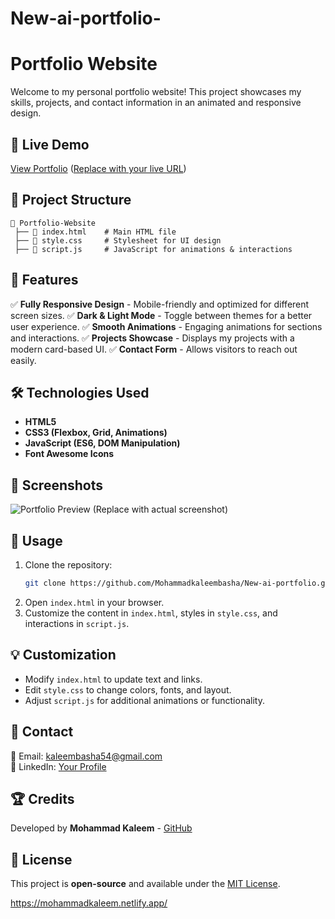 # New-ai-portfolio-
# Portfolio Website

Welcome to my personal portfolio website! This project showcases my skills, projects, and contact information in an animated and responsive design.

## 🚀 Live Demo
[View Portfolio](#) ([Replace with your live URL](https://mohammadkaleem.netlify.app/))

## 📂 Project Structure
```
📁 Portfolio-Website
 ├── 📄 index.html    # Main HTML file
 ├── 📄 style.css     # Stylesheet for UI design
 ├── 📄 script.js     # JavaScript for animations & interactions
```

## 🎨 Features
✅ **Fully Responsive Design** - Mobile-friendly and optimized for different screen sizes.
✅ **Dark & Light Mode** - Toggle between themes for a better user experience.
✅ **Smooth Animations** - Engaging animations for sections and interactions.
✅ **Projects Showcase** - Displays my projects with a modern card-based UI.
✅ **Contact Form** - Allows visitors to reach out easily.

## 🛠️ Technologies Used
- **HTML5**
- **CSS3 (Flexbox, Grid, Animations)**
- **JavaScript (ES6, DOM Manipulation)**
- **Font Awesome Icons**

## 📸 Screenshots
![Portfolio Preview](#) (Replace with actual screenshot)

## 📜 Usage
1. Clone the repository:
   ```bash
   git clone https://github.com/Mohammadkaleembasha/New-ai-portfolio.git
   ```
2. Open `index.html` in your browser.
3. Customize the content in `index.html`, styles in `style.css`, and interactions in `script.js`.

## 💡 Customization
- Modify `index.html` to update text and links.
- Edit `style.css` to change colors, fonts, and layout.
- Adjust `script.js` for additional animations or functionality.

## 📩 Contact
📧 Email: [kaleembasha54@gmail.com](mailto:kaleembasha54@gmail.com)  
🔗 LinkedIn: [Your Profile](https://linkedin.com/in/kaleembasha2411)

## 🏆 Credits
Developed by **Mohammad Kaleem** - [GitHub](https://github.com/Mohammadkaleembasha)

## 📝 License
This project is **open-source** and available under the [MIT License](LICENSE).




https://mohammadkaleem.netlify.app/
